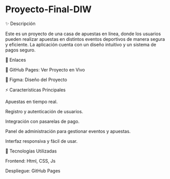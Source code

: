 # Proyecto-Final-DIW

✨ Descripción

Este es un proyecto de una casa de apuestas en línea, donde los usuarios pueden realizar apuestas en distintos eventos deportivos de manera segura y eficiente. La aplicación cuenta con un diseño intuitivo y un sistema de pagos seguro.  

🔗 Enlaces

🏡 GitHub Pages: Ver Proyecto en Vivo

🎨 Figma: Diseño del Proyecto  



⚡ Características Principales

Apuestas en tiempo real.

Registro y autenticación de usuarios.

Integración con pasarelas de pago.

Panel de administración para gestionar eventos y apuestas.

Interfaz responsiva y fácil de usar.  



🌟 Tecnologías Utilizadas

Frontend: Html, CSS, Js

Despliegue: GitHub Pages
